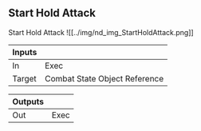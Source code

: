 ## Start Hold Attack
Start Hold Attack
![[../img/nd_img_StartHoldAttack.png]]

|Inputs||
|--|--|
| In | Exec |
| Target | Combat State Object Reference |

|Outputs||
|--|--|
| Out | Exec |
